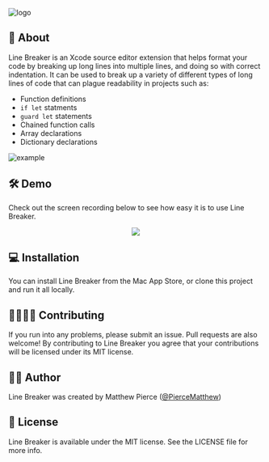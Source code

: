 ![logo](https://i.imgur.com/HdRpolK.png)

## 🤔 About 
Line Breaker is an Xcode source editor extension that helps format your code by breaking up long lines into multiple lines, and doing so with correct indentation.  It can be used to break up a variety of different types of long lines of code that can plague readability in projects such as:
* Function definitions
* `if let` statments
* `guard let` statements
* Chained function calls
* Array declarations
* Dictionary declarations

![example](https://i.imgur.com/LKJNLPN.png)

## 🛠 Demo 
Check out the screen recording below to see how easy it is to use Line Breaker.
<p align="center">
  <img src="https://i.imgur.com/0qDPZcb.gif">  
</p>

## 💻 Installation 
You can install Line Breaker from the Mac App Store, or clone this project and run it all locally.

## 👨‍👩‍👧‍👦 Contributing
If you run into any problems, please submit an issue. Pull requests are also welcome! By contributing to Line Breaker you agree that your contributions will be licensed under its MIT license.

## 🙋‍♂️ Author
Line Breaker was created by Matthew Pierce ([@PierceMatthew](https://twitter.com/PierceMatthew))

## 🔖 License
Line Breaker is available under the MIT license. See the LICENSE file for more info.
